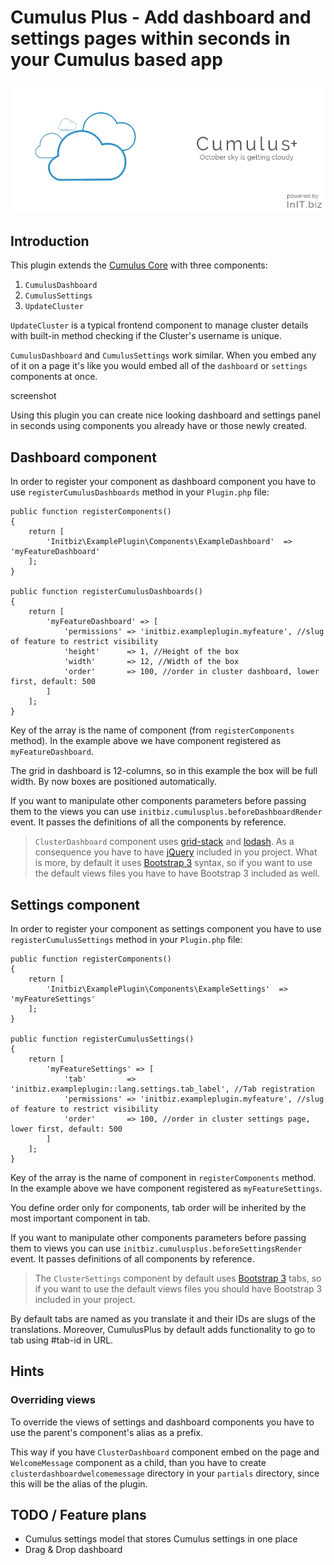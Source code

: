 # Cumulus Plus - Add dashboard and settings pages within seconds in your Cumulus based app
![Cumulus Plus banner](https://raw.githubusercontent.com/initbiz/initbiz.github.io/master/cumulusplus/assets/images/cumulus-plus-banner.png)

## Introduction

This plugin extends the [Cumulus Core](https://octobercms.com/plugin/initbiz-cumuluscore) with three components:
1. `CumulusDashboard`
1. `CumulusSettings`
1. `UpdateCluster`

`UpdateCluster` is a typical frontend component to manage cluster details with built-in method checking if the Cluster's username is unique.

`CumulusDashboard` and `CumulusSettings` work similar. When you embed any of it on a page it's like you would embed all of the `dashboard` or `settings` components at once.

screenshot

Using this plugin you can create nice looking dashboard and settings panel in seconds using components you already have or those newly created.

[//]: # (Documentation)

## Dashboard component

In order to register your component as dashboard component you have to use `registerCumulusDashboards` method in your `Plugin.php` file:

    public function registerComponents()
    {
        return [
            'Initbiz\ExamplePlugin\Components\ExampleDashboard'  =>  'myFeatureDashboard'
        ];
    }

    public function registerCumulusDashboards()
    {
        return [
            'myFeatureDashboard' => [
                'permissions' => 'initbiz.exampleplugin.myfeature', //slug of feature to restrict visibility
                'height'      => 1, //Height of the box
                'width'       => 12, //Width of the box
                'order'       => 100, //order in cluster dashboard, lower first, default: 500
            ]
        ];
    }

Key of the array is the name of component (from `registerComponents` method). In the example above we have component registered as `myFeatureDashboard`.

The grid in dashboard is 12-columns, so in this example the box will be full width. By now boxes are positioned automatically.

If you want to manipulate other components parameters before passing them to the views you can use `initbiz.cumulusplus.beforeDashboardRender` event. It passes the definitions of all the components by reference.

> `ClusterDashboard` component uses [grid-stack](https://github.com/gridstack/gridstack.js) and [lodash](https://lodash.com/). As a consequence you have to have [jQuery](https://jquery.com/) included in you project. What is more, by default it uses [Bootstrap 3](https://getbootstrap.com/) syntax, so if you want to use the default views files you have to have Bootstrap 3 included as well.

## Settings component

In order to register your component as settings component you have to use `registerCumulusSettings` method in your `Plugin.php` file:

    public function registerComponents()
    {
        return [
            'Initbiz\ExamplePlugin\Components\ExampleSettings'  =>  'myFeatureSettings'
        ];
    }

    public function registerCumulusSettings()
    {
        return [
            'myFeatureSettings' => [
                'tab'         => 'initbiz.exampleplugin::lang.settings.tab_label', //Tab registration
                'permissions' => 'initbiz.exampleplugin.myfeature', //slug of feature to restrict visibility
                'order'       => 100, //order in cluster settings page, lower first, default: 500
            ]
        ];
    }

Key of the array is the name of component in `registerComponents` method. In the example above we have component registered as `myFeatureSettings`.

You define order only for components, tab order will be inherited by the most important component in tab.

If you want to manipulate other components parameters before passing them to views you can use `initbiz.cumulusplus.beforeSettingsRender` event. It passes definitions of all components by reference.

> The `ClusterSettings` component by default uses [Bootstrap 3](https://getbootstrap.com/) tabs, so if you want to use the default views files you should have Bootstrap 3 included in your project.

By default tabs are named as you translate it and their IDs are slugs of the translations. Moreover, CumulusPlus by default adds functionality to go to tab using #tab-id in URL.

## Hints

### Overriding views
To override the views of settings and dashboard components you have to use the parent's component's alias as a prefix.

This way if you have `ClusterDashboard` component embed on the page and `WelcomeMessage` component as a child, than you have to create `clusterdashboardwelcomemessage` directory in your `partials` directory, since this will be the alias of the plugin.

## TODO / Feature plans
* Cumulus settings model that stores Cumulus settings in one place
* Drag & Drop dashboard